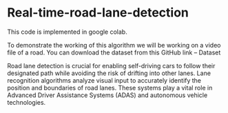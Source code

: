 # Real-time-road-lane-detection
This code is implemented in google colab.


To demonstrate the working of this algorithm we will be working on a video file of a road. You can download the dataset from this GitHub link – Dataset

Road lane detection is crucial for enabling self-driving cars to follow their designated path while avoiding the risk of drifting into other lanes. Lane recognition algorithms analyze visual input to accurately identify the position and boundaries of road lanes. These systems play a vital role in Advanced Driver Assistance Systems (ADAS) and autonomous vehicle technologies.
